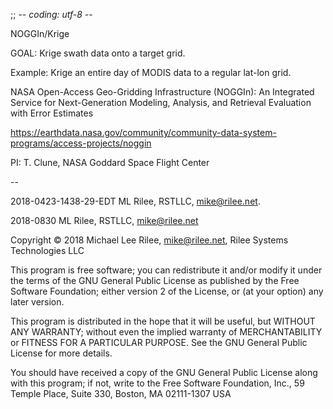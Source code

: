 ;; -*- coding: utf-8 -*-

NOGGIn/Krige

GOAL: Krige swath data onto a target grid.

Example: Krige an entire day of MODIS data to a regular lat-lon grid.

NASA Open-Access Geo-Gridding Infrastructure (NOGGIn): An Integrated
Service for Next-Generation Modeling, Analysis, and Retrieval
Evaluation with Error Estimates

https://earthdata.nasa.gov/community/community-data-system-programs/access-projects/noggin

PI: T. Clune, NASA Goddard Space Flight Center

--

2018-0423-1438-29-EDT ML Rilee, RSTLLC, mike@rilee.net.

2018-0830 ML Rilee, RSTLLC, mike@rilee.net

Copyright © 2018 Michael Lee Rilee, mike@rilee.net, Rilee Systems Technologies LLC

This program is free software; you can redistribute it and/or modify it under the terms of the GNU General Public License as published by the Free Software Foundation; either version 2 of the License, or (at your option) any later version.

This program is distributed in the hope that it will be useful, but WITHOUT ANY WARRANTY; without even the implied warranty of MERCHANTABILITY or FITNESS FOR A PARTICULAR PURPOSE. See the GNU General Public License for more details.

You should have received a copy of the GNU General Public License along with this program; if not, write to the Free Software Foundation, Inc., 59 Temple Place, Suite 330, Boston, MA 02111-1307 USA

